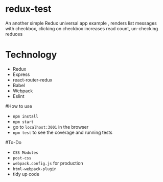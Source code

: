 # redux-test
  An another simple Redux universal app example , 
  renders list messages with checkbox, clicking on checkbox increases read count, un-checking reduces
# Technology 
- Redux
- Express
- react-router-redux
- Babel
- Webpack
- Eslint

#How to use
- `npm install`
- `npm start`
- go to `localhost:3001` in the browser
- `npm test` to see the coverage and running tests

#To-Do
- `CSS Modules`
- `post-css`
- `webpack.config.js` for production
- `html-webpack-plugin`
- tidy up code
